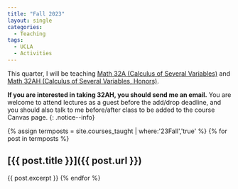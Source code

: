 ```yaml
---
title: "Fall 2023"
layout: single
categories:
  - Teaching
tags:
  - UCLA
  - Activities 
---
```


This quarter, I will be teaching [Math 32A (Calculus of Several Variables)](/teaching/math-32a) and [Math 32AH (Calculus of Several Variables, Honors)](/teaching/math-32ah). 

 **If you are interested in taking 32AH, you should send me an email.** You are welcome to attend lectures as a guest before the add/drop deadline, and you should also talk to me before/after class to be added to the course Canvas page.
 {: .notice--info}

<!--end_excerpt-->


{% assign termposts = site.courses_taught | where:'23Fall','true' %}
    {% for post in termposts %}

## [{{ post.title }}]({{ post.url }})

{{ post.excerpt }}
    {% endfor %}